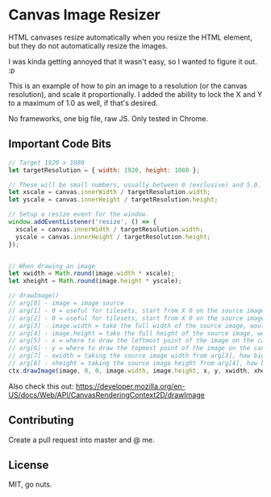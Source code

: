 # Canvas Image Resizer

HTML canvases resize automatically when you resize the HTML element, but they do not automatically resize the images.

I was kinda getting annoyed that it wasn't easy, so I wanted to figure it out. :p

This is an example of how to pin an image to a resolution (or the canvas resolution), and scale it proportionally. I added the ability to lock the X and Y to a maximum of 1.0 as well, if that's desired.

No frameworks, one big file, raw JS. Only tested in Chrome.

## Important Code Bits

```js
// Target 1920 x 1080
let targetResolution = { width: 1920, height: 1080 };

// These will be small numbers, usually between 0 (exclusive) and 5.0. Depends on the screen size. :p
let xscale = canvas.innerWidth / targetResolution.width;
let yscale = canvas.innerHeight / targetResolution.height;

// Setup a resize event for the window.
window.addEventListener('resize', () => {
  xscale = canvas.innerWidth / targetResolution.width;
  yscale = canvas.innerHeight / targetResolution.height;
});


// When drawing an image
let xwidth = Math.round(image.width * xscale);
let xheight = Math.round(image.height * yscale);

// drawImage()
// arg[0] - image = image source
// arg[1] - 0 = useful for tilesets, start from X 0 on the source image
// arg[2] - 0 = useful for tilesets, start from X 0 on the source image
// arg[3] - image.width = take the full width of the source image, would be smaller for tilesets
// arg[4] - image.height = take the full height of the source image, would be smaller for tilesets
// arg[5] - x = where to draw the leftmost point of the image on the canvas
// arg[6] - y = where to draw the topmost point of the image on the canvas
// arg[7] - xwidth = taking the source image width from arg[3], how big/small should it be in width (this is the squash/stretch)
// arg[8] - xheight = taking the source image height from arg[4], how big/small should it be in height (this is the squash/stretch)
ctx.drawImage(image, 0, 0, image.width, image.height, x, y, xwidth, xheight);
```

Also check this out: <https://developer.mozilla.org/en-US/docs/Web/API/CanvasRenderingContext2D/drawImage>

## Contributing

Create a pull request into master and @ me.

## License

MIT, go nuts.
